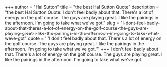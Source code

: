 +++
author = "Hal Sutton"
title = "the best Hal Sutton Quote"
description = "the best Hal Sutton Quote: I don't feel badly about that. There's a lot of energy on the golf course. The guys are playing great. I like the pairings in the afternoon. I'm going to take what we've got."
slug = "i-dont-feel-badly-about-that-theres-a-lot-of-energy-on-the-golf-course-the-guys-are-playing-great-i-like-the-pairings-in-the-afternoon-im-going-to-take-what-weve-got"
quote = '''I don't feel badly about that. There's a lot of energy on the golf course. The guys are playing great. I like the pairings in the afternoon. I'm going to take what we've got.'''
+++
I don't feel badly about that. There's a lot of energy on the golf course. The guys are playing great. I like the pairings in the afternoon. I'm going to take what we've got.
